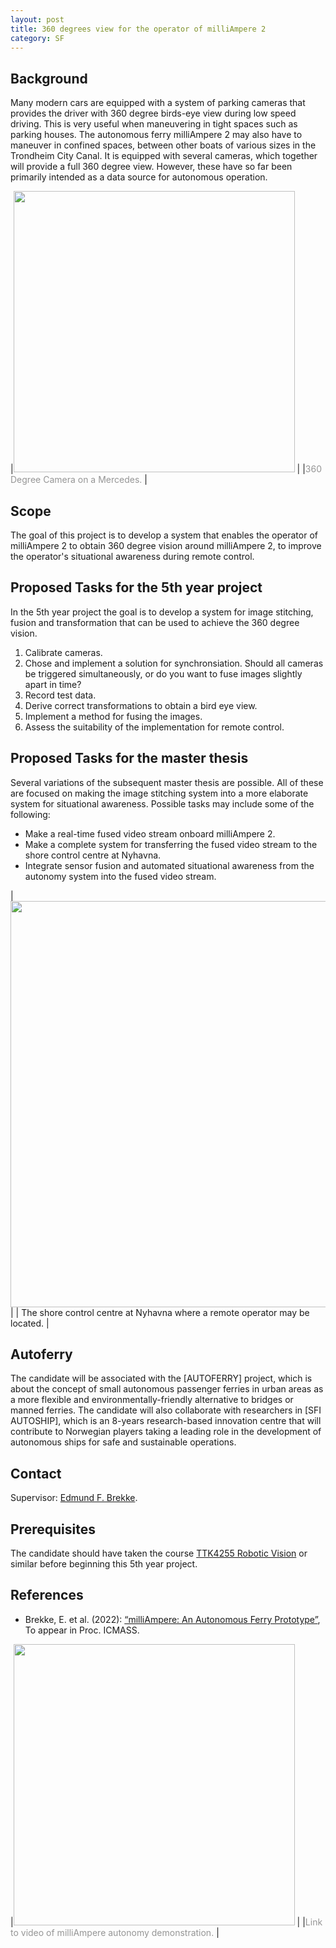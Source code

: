 ```yaml
---
layout: post
title: 360 degrees view for the operator of milliAmpere 2
category: SF
---
```

## Background

Many modern cars are equipped with a system of parking cameras that provides the driver with 360 degree birds-eye view during low speed driving. 
This is very useful when maneuvering in tight spaces such as parking houses. The autonomous ferry milliAmpere 2 may also have to maneuver in confined spaces, between other boats of various sizes in the Trondheim City Canal. It is equipped with several cameras, which together will provide a full 360 degree view. However, these have so far been primarily intended as a data source for autonomous operation. 

|[<img src="https://img.youtube.com/vi/uxvKOmjzXvU/0.jpg" width="450">](https://www.youtube.com/watch?v=uxvKOmjzXvU) |
|<span style="color:#959595">360 Degree Camera on a Mercedes. </span> |

## Scope

The goal of this project is to develop a system that enables the operator of milliAmpere 2 to obtain 360 degree vision around milliAmpere 2, to improve the operator's situational awareness during remote control. 

## Proposed Tasks for the 5th year project

In the 5th year project the goal is to develop a system for image stitching, fusion and transformation that can be used to achieve the 360 degree vision. 

1. Calibrate cameras.
2. Chose and implement a solution for synchronsiation. Should all cameras be triggered simultaneously, or do you want to fuse images slightly apart in time?
3. Record test data.
4. Derive correct transformations to obtain a bird eye view.
5. Implement a method for fusing the images. 
6. Assess the suitability of the implementation for remote control. 

## Proposed Tasks for the master thesis

Several variations of the subsequent master thesis are possible. All of these are focused on making the image stitching system into a more elaborate system for situational awareness. Possible tasks may include some of the following:

* Make a real-time fused video stream onboard milliAmpere 2.
* Make a complete system for transferring the fused video stream to the shore control centre at Nyhavna. 
* Integrate sensor fusion and automated situational awareness from the autonomy system into the fused video stream. 

|<img src="{{site.url}}/assets/scc.png" width="650" > | 
| The shore control centre at Nyhavna where a remote operator may be located. | 

## Autoferry

The candidate will be associated with the [AUTOFERRY] project, which is about the concept of small autonomous passenger ferries in urban areas as a more flexible and environmentally-friendly alternative to bridges or manned ferries. 
The candidate will also collaborate with researchers in [SFI AUTOSHIP], which is an 8-years research-based innovation centre that will contribute to Norwegian players taking a leading role in the development of autonomous ships for safe and sustainable operations.

## Contact
Supervisor: [Edmund F. Brekke](http://www.ntnu.no/ansatte/edmundfo).
## Prerequisites

The candidate should have taken the course [TTK4255 Robotic Vision] or similar before beginning this 5th year project. 

## References

* Brekke, E. et al. (2022): [“milliAmpere: An Autonomous Ferry Prototype”](https://folk.ntnu.no/edmundfo/papers/icmass-milliampere-2022.pdf), To appear in Proc. ICMASS. 



|[<img src="https://img.youtube.com/vi/Ry3-yxVaDuE/0.jpg" width="450">](https://www.youtube.com/watch?v=Ry3-yxVaDuE) |
|<span style="color:#959595">Link to video of milliAmpere autonomy demonstration. </span> |

[TTK4255 Robotic Vision]: https://www.ntnu.edu/studies/courses/TTK4255#tab=omEmnet
[(Vasstein 2021)]: https://ntnuopen.ntnu.no/ntnu-xmlui/handle/11250/2781031
[Autoferry Gemini]: https://iopscience.iop.org/article/10.1088/1757-899X/929/1/012032
[TTT4275 Estimation, Detection and Classification]: https://www.ntnu.edu/studies/courses/TTT4275#tab=omEmnet